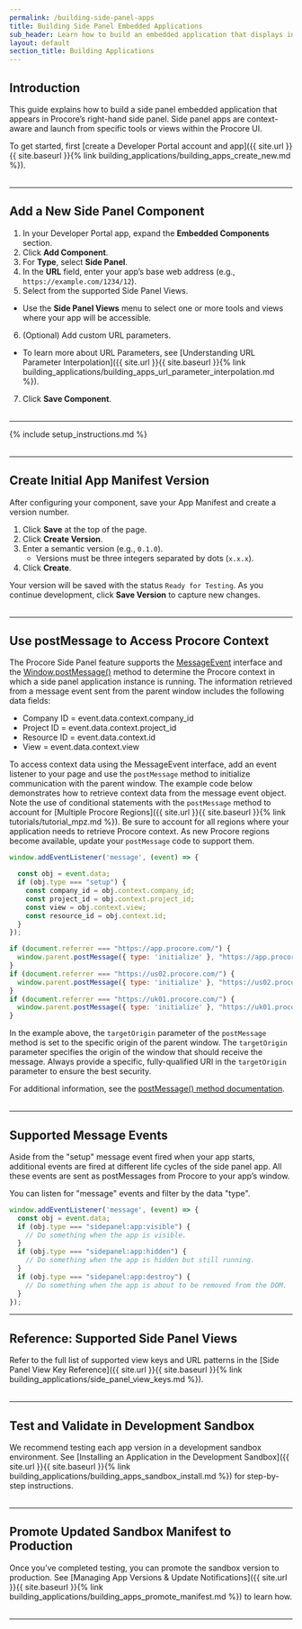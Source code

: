 ```yaml
---
permalink: /building-side-panel-apps
title: Building Side Panel Embedded Applications
sub_header: Learn how to build an embedded application that displays in the right-hand side panel of Procore’s UI.
layout: default
section_title: Building Applications
---
```


## Introduction
This guide explains how to build a side panel embedded application that appears in Procore’s right-hand side panel. Side panel apps are context-aware and launch from specific tools or views within the Procore UI.

To get started, first [create a Developer Portal account and app]({{ site.url }}{{ site.baseurl }}{% link building_applications/building_apps_create_new.md %}).
<br><br>

***
## Add a New Side Panel Component
1. In your Developer Portal app, expand the **Embedded Components** section.
2. Click **Add Component**.
3. For **Type**, select **Side Panel**.
4. In the **URL** field, enter your app’s base web address (e.g., `https://example.com/1234/12`).
5. Select from the supported Side Panel Views.
  - Use the **Side Panel Views** menu to select one or more tools and views where your app will be accessible.
6. (Optional) Add custom URL parameters.
  - To learn more about URL Parameters, see [Understanding URL Parameter Interpolation]({{ site.url }}{{ site.baseurl }}{% link building_applications/building_apps_url_parameter_interpolation.md %}).
7. Click **Save Component**.
<br><br>

***
<a name="define-setup-instructions"></a>
{% include setup_instructions.md %}
<br><br>

***
## Create Initial App Manifest Version
After configuring your component, save your App Manifest and create a version number.

1. Click **Save** at the top of the page.
2. Click **Create Version**.
3. Enter a semantic version (e.g., `0.1.0`).
   - Versions must be three integers separated by dots (`x.x.x`).
4. Click **Create**.

Your version will be saved with the status `Ready for Testing`. As you continue development, click **Save Version** to capture new changes.
<br><br>

***
## Use postMessage to Access Procore Context
The Procore Side Panel feature supports the [MessageEvent](https://developer.mozilla.org/en-US/docs/Web/API/MessageEvent) interface and the [Window.postMessage()](https://developer.mozilla.org/en-US/docs/Web/API/Window/postMessage) method to determine the Procore context in which a side panel application instance is running. The information retrieved from a message event sent from the parent window includes the following data fields:

- Company ID = event.data.context.company_id
- Project ID = event.data.context.project_id
- Resource ID = event.data.context.id
- View = event.data.context.view

To access context data using the MessageEvent interface, add an event listener to your page and use the `postMessage` method to initialize communication with the parent window. The example code below demonstrates how to retrieve context data from the message event object. Note the use of conditional statements with the `postMessage` method to account for [Multiple Procore Regions]({{ site.url }}{{ site.baseurl }}{% link tutorials/tutorial_mpz.md %}). Be sure to account for all regions where your application needs to retrieve Procore context. As new Procore regions become available, update your `postMessage` code to support them.

```javascript
window.addEventListener('message', (event) => {

  const obj = event.data;
  if (obj.type === "setup") {
    const company_id = obj.context.company_id;
    const project_id = obj.context.project_id;
    const view = obj.context.view;
    const resource_id = obj.context.id;
  }
});

if (document.referrer === "https://app.procore.com/") {
  window.parent.postMessage({ type: 'initialize' }, "https://app.procore.com/");
}
if (document.referrer === "https://us02.procore.com/") {
  window.parent.postMessage({ type: 'initialize' }, "https://us02.procore.com/");
}
if (document.referrer === "https://uk01.procore.com/") {
  window.parent.postMessage({ type: 'initialize' }, "https://uk01.procore.com/");
}
```

In the example above, the `targetOrigin` parameter of the `postMessage` method is set to the specific origin of the parent window. The `targetOrigin` parameter specifies the origin of the window that should receive the message. Always provide a specific, fully-qualified URI in the `targetOrigin` parameter to ensure the best security.

For additional information, see the [postMessage() method documentation](https://developer.mozilla.org/en-US/docs/Web/API/Window/postMessage).
<br><br>

***
## Supported Message Events
Aside from the "setup" message event fired when your app starts, additional events are fired at different life cycles of the side panel app. All these events are sent as postMessages from Procore to your app’s window.

You can listen for "message" events and filter by the data "type".

```javascript
window.addEventListener('message', (event) => {
  const obj = event.data;
  if (obj.type === "sidepanel:app:visible") {
    // Do something when the app is visible.
  }
  if (obj.type === "sidepanel:app:hidden") {
    // Do something when the app is hidden but still running.
  }
  if (obj.type === "sidepanel:app:destroy") {
    // Do something when the app is about to be removed from the DOM.
  }
});
```
<div class="details-bottom-spacing"></div>

***
## Reference: Supported Side Panel Views
Refer to the full list of supported view keys and URL patterns in the [Side Panel View Key Reference]({{ site.url }}{{ site.baseurl }}{% link building_applications/side_panel_view_keys.md %}).
<br><br>

***
## Test and Validate in Development Sandbox
We recommend testing each app version in a development sandbox environment. See [Installing an Application in the Development Sandbox]({{ site.url }}{{ site.baseurl }}{% link building_applications/building_apps_sandbox_install.md %}) for step-by-step instructions.
<br><br>

***
## Promote Updated Sandbox Manifest to Production
Once you’ve completed testing, you can promote the sandbox version to production. See [Managing App Versions & Update Notifications]({{ site.url }}{{ site.baseurl }}{% link building_applications/building_apps_promote_manifest.md %}) to learn how.
<br><br>

***